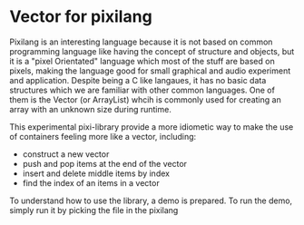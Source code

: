 # Vector for pixilang

Pixilang is an interesting language because it is not based on common programming language like having the concept of structure and objects, but it is a "pixel Orientated" language which most of the stuff are based on pixels, making the language good for small graphical and audio experiment and application. Despite being a C like langaues, it has no basic data structures which we are familiar with other common languages. One of them is the Vector (or ArrayList) whcih is commonly used for creating an array with an unknown size during runtime.

This experimental pixi-library provide a more idiometic way to make the use of containers feeling more like a vector, including:
- construct a new vector
- push and pop items at the end of the vector
- insert and delete middle items by index
- find the index of an items in a vector

To understand how to use the library, a demo is prepared. To run the demo, simply run it by picking the file in the pixilang